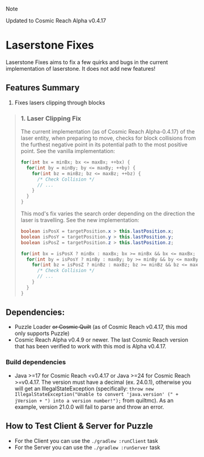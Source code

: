 > [!NOTE]
> Updated to Cosmic Reach Alpha v0.4.17

# Laserstone Fixes
Laserstone Fixes aims to fix a few quirks and bugs in the current implementation of laserstone. It does not add new features!

## Features Summary
1. Fixes lasers clipping through blocks

> ### 1. Laser Clipping Fix
> The current implementation (as of Cosmic Reach Alpha-0.4.17) of the laser entity, when preparing to move, checks for block collisions from the furthest negative point in its potential path to the most positive point. See the vanilla implementation:
> ```Java
> for(int bx = minBx; bx <= maxBx; ++bx) {
>   for(int by = minBy; by <= maxBy; ++by) {
>     for(int bz = minBz; bz <= maxBz; ++bz) {
>       /* Check Collision */
>       // ...
>     }
>   }
> }
> ```
>
> This mod's fix varies the search order depending on the direction the laser is travelling. See the new implementation:
> ```Java
> boolean isPosX = targetPosition.x > this.lastPosition.x;
> boolean isPosY = targetPosition.y > this.lastPosition.y;
> boolean isPosZ = targetPosition.z > this.lastPosition.z;
>
> for(int bx = isPosX ? minBx : maxBx; bx >= minBx && bx <= maxBx; bx += isPosX ? 1 : -1) {
>   for(int by = isPosY ? minBy : maxBy; by >= minBy && by <= maxBy; by += isPosY ? 1 : -1) {
>     for(int bz = isPosZ ? minBz : maxBz; bz >= minBz && bz <= maxBz; bz += isPosZ ? 1 : -1) {
>       /* Check Collision */
>       // ...
>     }
>   }
> }
> ```

## Dependencies:
- Puzzle Loader ~~or Cosmic Quilt~~ (as of Cosmic Reach v0.4.17, this mod only supports Puzzle)
- Cosmic Reach Alpha v0.4.9 or newer. The last Cosmic Reach version that has been verified to work with this mod is Alpha v0.4.17.

### Build dependencies
- Java >=17 for Cosmic Reach <v0.4.17 or Java >=24 for Cosmic Reach >=v0.4.17. The version must have a decimal (ex. 24.0.1), otherwise you will get an IllegalStateException (specifically: `throw new IllegalStateException("Unable to convert 'java.version' (" + jVersion + ") into a version number!");` from quiltmc). As an example, version 21.0.0 will fail to parse and throw an error.

## How to Test Client & Server for Puzzle
- For the Client you can use the `./gradlew :runClient` task
- For the Server  you can use the `./gradlew :runServer` task


